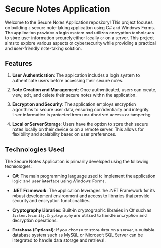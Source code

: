 # Secure Notes Application

Welcome to the Secure Notes Application repository! This project focuses on building a secure note-taking application using C# and Windows Forms. The application provides a login system and utilizes encryption techniques to store user information securely either locally or on a server. This project aims to explore various aspects of cybersecurity while providing a practical and user-friendly note-taking solution.

## Features

1. **User Authentication**: The application includes a login system to authenticate users before accessing their secure notes.

2. **Note Creation and Management**: Once authenticated, users can create, view, edit, and delete their secure notes within the application.

3. **Encryption and Security**: The application employs encryption algorithms to secure user data, ensuring confidentiality and integrity. User information is protected from unauthorized access or tampering.

4. **Local or Server Storage**: Users have the option to store their secure notes locally on their device or on a remote server. This allows for flexibility and scalability based on user preferences.

## Technologies Used

The Secure Notes Application is primarily developed using the following technologies:

- **C#**: The main programming language used to implement the application logic and user interface using Windows Forms.

- **.NET Framework**: The application leverages the .NET Framework for its robust development environment and access to libraries that provide security and encryption functionalities.

- **Cryptography Libraries**: Built-in cryptographic libraries in C# such as `System.Security.Cryptography` are utilized to handle encryption and decryption operations.

- **Database (Optional)**: If you choose to store data on a server, a suitable database system such as MySQL or Microsoft SQL Server can be integrated to handle data storage and retrieval.
